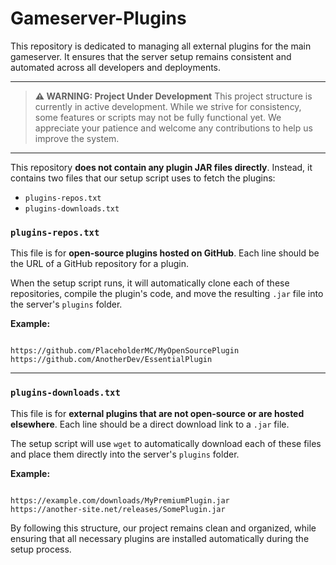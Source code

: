 # Gameserver-Plugins

This repository is dedicated to managing all external plugins for the main gameserver. It ensures that the server setup remains consistent and automated across all developers and deployments.

---

> **⚠️ WARNING: Project Under Development**
> This project structure is currently in active development. While we strive for consistency, some features or scripts may not be fully functional yet. We appreciate your patience and welcome any contributions to help us improve the system.

---

This repository **does not contain any plugin JAR files directly**. Instead, it contains two files that our setup script uses to fetch the plugins:

- `plugins-repos.txt`
- `plugins-downloads.txt`

### `plugins-repos.txt`

This file is for **open-source plugins hosted on GitHub**. Each line should be the URL of a GitHub repository for a plugin.

When the setup script runs, it will automatically clone each of these repositories, compile the plugin's code, and move the resulting `.jar` file into the server's `plugins` folder.

**Example:**
```

https://github.com/PlaceholderMC/MyOpenSourcePlugin
https://github.com/AnotherDev/EssentialPlugin

```

---

### `plugins-downloads.txt`

This file is for **external plugins that are not open-source or are hosted elsewhere**. Each line should be a direct download link to a `.jar` file.

The setup script will use `wget` to automatically download each of these files and place them directly into the server's `plugins` folder.

**Example:**
```

https://example.com/downloads/MyPremiumPlugin.jar
https://another-site.net/releases/SomePlugin.jar

```

By following this structure, our project remains clean and organized, while ensuring that all necessary plugins are installed automatically during the setup process.
